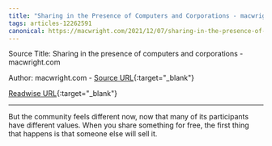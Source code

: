 ```yaml
---
title: "Sharing in the Presence of Computers and Corporations - macwright.com (258240913)"
tags: articles-12262591
canonical: https://macwright.com/2021/12/07/sharing-in-the-presence-of-computers-and-corporations.html
---
```


Source Title: Sharing in the presence of computers and corporations - macwright.com

Author: macwright.com - [Source URL](https://macwright.com/2021/12/07/sharing-in-the-presence-of-computers-and-corporations.html){:target="_blank"}

[Readwise URL](https://readwise.io/open/258240913){:target="_blank"}

---

But the community feels different now, now that many of its participants have different values. When you share something for free, the first thing that happens is that someone else will sell it.
